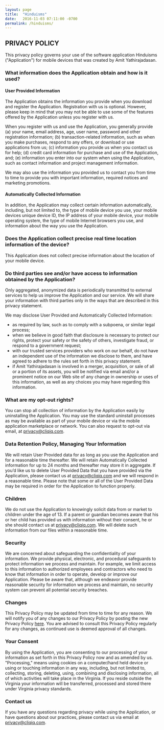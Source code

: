 ```yaml
---
layout: page
title:  "Hinduisms"
date:   2016-11-03 07:11:00 -0700
permalink: /hinduisms/
---
```

## PRIVACY POLICY

This privacy policy governs your use of the software application Hinduisms ("Application") for mobile devices that was created by Amit Yathirajadasan.

### What information does the Application obtain and how is it used?

#### User Provided Information

The Application obtains the information you provide when you download and register the Application. Registration with us is optional. However, please keep in mind that you may not be able to use some of the features offered by the Application unless you register with us.

When you register with us and use the Application, you generally provide (a) your name, email address, age, user name, password and other registration information; (b) transaction-related information, such as when you make purchases, respond to any offers, or download or use applications from us; (c) information you provide us when you contact us for help; (d) credit card information for purchase and use of the Application, and; (e) information you enter into our system when using the Application, such as contact information and project management information.

We may also use the information you provided us to contact you from time to time to provide you with important information, required notices and marketing promotions.

#### Automatically Collected Information

In addition, the Application may collect certain information automatically, including, but not limited to, the type of mobile device you use, your mobile devices unique device ID, the IP address of your mobile device, your mobile operating system, the type of mobile Internet browsers you use, and information about the way you use the Application.

### Does the Application collect precise real time location information of the device?

This Application does not collect precise information about the location of your mobile device.

### Do third parties see and/or have access to information obtained by the Application?

Only aggregated, anonymized data is periodically transmitted to external services to help us improve the Application and our service. We will share your information with third parties only in the ways that are described in this privacy statement.

We may disclose User Provided and Automatically Collected Information:

* as required by law, such as to comply with a subpoena, or similar legal process;
* when we believe in good faith that disclosure is necessary to protect our rights, protect your safety or the safety of others, investigate fraud, or respond to a government request;
* with our trusted services providers who work on our behalf, do not have an independent use of the information we disclose to them, and have agreed to adhere to the rules set forth in this privacy statement.
* if Amit Yathirajadasan is involved in a merger, acquisition, or sale of all or a portion of its assets, you will be notified via email and/or a prominent notice on our Web site of any change in ownership or uses of this information, as well as any choices you may have regarding this information.

### What are my opt-out rights?

You can stop all collection of information by the Application easily by uninstalling the Application. You may use the standard uninstall processes as may be available as part of your mobile device or via the mobile application marketplace or network. You can also request to opt-out via email, at [privacy@cliqiq.com](mailto:privacy@cliqiq.com).

### Data Retention Policy, Managing Your Information

We will retain User Provided data for as long as you use the Application and for a reasonable time thereafter. We will retain Automatically Collected information for up to 24 months and thereafter may store it in aggregate. If you’d like us to delete User Provided Data that you have provided via the Application, please contact us at [privacy@cliqiq.com](mailto:privacy@cliqiq.com) and we will respond in a reasonable time. Please note that some or all of the User Provided Data may be required in order for the Application to function properly.

### Children

We do not use the Application to knowingly solicit data from or market to children under the age of 13. If a parent or guardian becomes aware that his or her child has provided us with information without their consent, he or she should contact us at [privacy@cliqiq.com](mailto:privacy@cliqiq.com). We will delete such information from our files within a reasonable time.

### Security

We are concerned about safeguarding the confidentiality of your information. We provide physical, electronic, and procedural safeguards to protect information we process and maintain. For example, we limit access to this information to authorized employees and contractors who need to know that information in order to operate, develop or improve our Application. Please be aware that, although we endeavor provide reasonable security for information we process and maintain, no security system can prevent all potential security breaches.

### Changes

This Privacy Policy may be updated from time to time for any reason. We will notify you of any changes to our Privacy Policy by posting the new Privacy Policy [here](./). You are advised to consult this Privacy Policy regularly for any changes, as continued use is deemed approval of all changes.

### Your Consent

By using the Application, you are consenting to our processing of your information as set forth in this Privacy Policy now and as amended by us. "Processing," means using cookies on a computer/hand held device or using or touching information in any way, including, but not limited to, collecting, storing, deleting, using, combining and disclosing information, all of which activities will take place in the Virginia. If you reside outside the Virginia your information will be transferred, processed and stored there under Virginia privacy standards.

### Contact us

If you have any questions regarding privacy while using the Application, or have questions about our practices, please contact us via email at [privacy@cliqiq.com](mailto:privacy@cliqiq.com).
